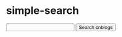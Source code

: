 # simple-search


<script src="../js/sidebar-list.js"></script>

<input id="searchInput" type="text"> <button onclick="startSearch()">Search cnblogs</button>

<script>
    function startSearch(){
       var searchEngine=new Array();
       searchEngine[0]="https://zzk.cnblogs.com/s?t=b&w=";
       searchEngine[1]="https://www.google.com/search?q=";
       searchEngine[2]="https://bing.com/search?q=";
       var defaultSearchEngine=searchEngine[0];
       var searchValue = document.getElementById("searchInput").value;
       window.open(defaultSearchEngine+searchValue);
    }
</script>


